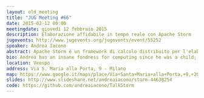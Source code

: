 ```yaml
---
layout: old_meeting
title: "JUG Meeting #66"
date: 2015-02-12 00:00
meetingdate: giovedì 12 febbraio 2015
description: Elaborazione affidabile in tempo reale con Apache Storm 
jugevents: http://www.jugevents.org/jugevents/event/55252
speaker: Andrea Iacono
abstract: Apache Storm è un framework di calcolo distribuito per l'elaborazione in tempo reale di flussi di dati. In questo intervento introdurremo il suo modello di programmazione e vedremo il codice sorgente di un paio di esempi che faremo girare live; a seguire, una panoramica dell'architettura interna e dell'implementazione dei meccanismi di affidabilità del framework.
bio: Andrea has an insane fondness for computing since he was a child; now is a software engineer who works as a contractor and has a wide experience in software development, ranging from e-commerce to industrial automation, from public administration to Web TV, with stand-alone and web applications. His interests are in artificial intelligence, machine learning and data (both big and small).
location: Veespo
address: Via S. Maria alla Porta, 9 - Milano
map: https://www.google.it/maps/place/Via+Santa+Maria+alla+Porta,+9,+20123+Milano/@45.4664129,9.1817829,17z/data=!4m2!3m1!1s0x4786c153a8292d05:0x4c6f0a73c08286b9
slides: http://www.slideshare.net/andreaiacono/storm-44638254
code: https://github.com/andreaiacono/TalkStorm
---
```

